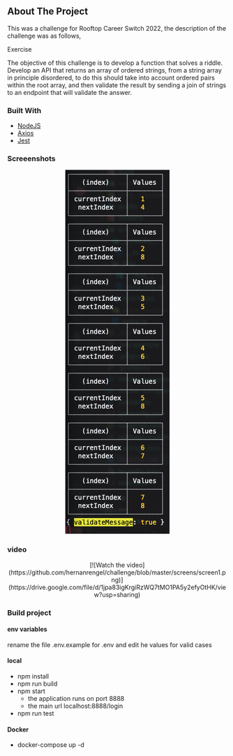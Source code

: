 ## About The Project

This was a challenge for Rooftop Career Switch 2022, the description of the challenge was as follows,

Exercise

The objective of this challenge is to develop a function that solves a riddle. Develop an API that returns an array of ordered strings, from a string array in principle disordered, to do this should take into account ordered pairs within the root array, and then validate the result by sending a join of strings to an endpoint that will validate the answer.

### Built With

- [NodeJS](https://nodejs.org/en/)
- [Axios](https://axios-http.com/)
- [Jest](https://jestjs.io/)

### Screeenshots

<p align="center"><img src="https://github.com/hernanrengel/challenge/blob/master/screens/screen1.png" alt="Screenshot"></p>

### video

<p align="center">
[![Watch the video](https://github.com/hernanrengel/challenge/blob/master/screens/screen1.png)](https://drive.google.com/file/d/1jpa83igKrgiRzWQ7tMO1PA5y2efyOtHK/view?usp=sharing)
</p>

### Build project

#### env variables

rename the file .env.example for .env and edit he values for valid cases

#### local

- npm install
- npm run build
- npm start
  - the application runs on port 8888
  - the main url localhost:8888/login
- npm run test

#### Docker

- docker-compose up -d
